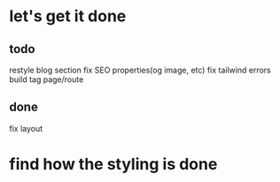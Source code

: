 # let's get it done

## todo

restyle blog section
fix SEO properties(og image, etc)
fix tailwind errors
build tag page/route

## done

fix layout

# find how the styling is done